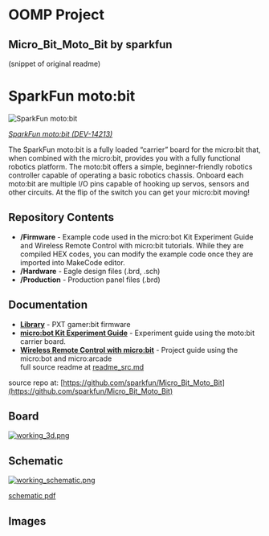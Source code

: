 # OOMP Project  
## Micro_Bit_Moto_Bit  by sparkfun  
  
(snippet of original readme)  
  
SparkFun moto:bit  
========================================  
  
![SparkFun moto:bit](https://cdn.sparkfun.com//assets/parts/1/2/1/5/7/14213-01.jpg)  
  
[*SparkFun moto:bit (DEV-14213)*](https://www.sparkfun.com/products/14213)  
  
The SparkFun moto:bit is a fully loaded “carrier” board for the micro:bit that, when combined with the micro:bit, provides you with a fully functional robotics platform. The moto:bit offers a simple, beginner-friendly robotics controller capable of operating a basic robotics chassis. Onboard each moto:bit are multiple I/O pins capable of hooking up servos, sensors and other circuits. At the flip of the switch you can get your micro:bit moving!  
  
Repository Contents  
-------------------  
  
* **/Firmware** - Example code used in the micro:bot Kit Experiment Guide and Wireless Remote Control with micro:bit tutorials. While they are compiled HEX codes, you can modify the example code once they are imported into MakeCode editor.  
* **/Hardware** - Eagle design files (.brd, .sch)  
* **/Production** - Production panel files (.brd)  
  
Documentation  
--------------  
* **[Library](https://github.com/sparkfun/pxt-moto-bit)** - PXT gamer:bit firmware  
* **[micro:bot Kit Experiment Guide](https://learn.sparkfun.com/tutorials/microbot-kit-experiment-guide/)** - Experiment guide using the moto:bit carrier board.  
* **[Wireless Remote Control with micro:bit](https://learn.sparkfun.com/tutorials/wireless-remote-control-with-microbit)** - Project guide using the micro:bot and micro:arcade  
  full source readme at [readme_src.md](readme_src.md)  
  
source repo at: [https://github.com/sparkfun/Micro_Bit_Moto_Bit](https://github.com/sparkfun/Micro_Bit_Moto_Bit)  
## Board  
  
[![working_3d.png](working_3d_600.png)](working_3d.png)  
## Schematic  
  
[![working_schematic.png](working_schematic_600.png)](working_schematic.png)  
  
[schematic pdf](working_schematic.pdf)  
## Images  
